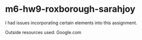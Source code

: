 # m6-hw9-roxborough-sarahjoy

I had issues incorporating certain elements into this assignment.

Outside resources used: Google.com